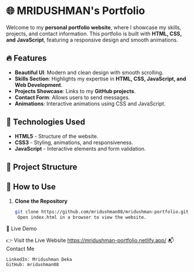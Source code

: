 # 🌐 MRIDUSHMAN's Portfolio

Welcome to my **personal portfolio website**, where I showcase my skills, projects, and contact information. This portfolio is built with **HTML, CSS, and JavaScript**, featuring a responsive design and smooth animations.

## 🔥 Features

- **Beautiful UI**: Modern and clean design with smooth scrolling.
- **Skills Section**: Highlights my expertise in **HTML, CSS, JavaScript, and Web Development**.
- **Projects Showcase**: Links to my **GitHub projects**.
- **Contact Form**: Allows users to send messages.
- **Animations**: Interactive animations using CSS and JavaScript.

## 🚀 Technologies Used

- **HTML5** - Structure of the website.
- **CSS3** - Styling, animations, and responsiveness.
- **JavaScript** - Interactive elements and form validation.

## 📂 Project Structure


## 🎯 How to Use

1. **Clone the Repository**
   ```sh
   git clone https://github.com/mridushman08/mridushman-portfolio.git
    Open index.html in a browser to view the website.

📜 Live Demo

👉 Visit the Live Website https://mridushman-portfolio.netlify.app/
📬 Contact Me

    LinkedIn: Mridushman Deka
    GitHub: mridushman08

